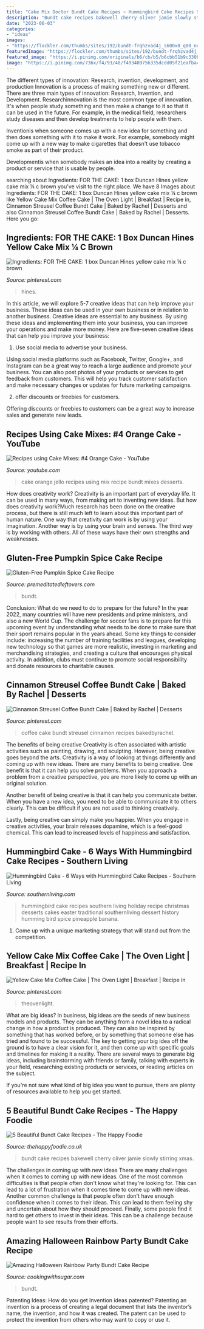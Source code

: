 ```yaml
---
title: "Cake Mix Doctor Bundt Cake Recipes ~ Hummingbird Cake Recipes Southern Living Holiday Recipe Christmas Desserts Cakes Easter Traditional Southernliving Dessert History Humming Bird Spice Pineapple Banana"
description: "Bundt cake recipes bakewell cherry oliver jamie slowly stirring xmas"
date: "2023-06-03"
categories:
- "ideas"
images:
- "https://flockler.com/thumbs/sites/192/bundt-frqhzvad4j_s600x0_q80_noupscale.jpg"
featuredImage: "https://flockler.com/thumbs/sites/192/bundt-frqhzvad4j_s600x0_q80_noupscale.jpg"
featured_image: "https://i.pinimg.com/originals/b6/cb/b5/b6cbb51b9c330bafc6a226ac3f96492f.jpg"
image: "https://i.pinimg.com/736x/f4/93/48/f493489756335dcdd05f21eafba4921a.jpg"
---
```



The different types of innovation: Research, invention, development, and production
Innovation is a process of making something new or different. There are three main types of innovation: Research, Invention, and Development.
Researchinnovation is the most common type of innovation. It's when people study something and then make a change to it so that it can be used in the future. For example, in the medical field, researchers study diseases and then develop treatments to help people with them.

Inventionis when someone comes up with a new idea for something and then does something with it to make it work. For example, somebody might come up with a new way to make cigarettes that doesn't use tobacco smoke as part of their product. 

Developmentis when somebody makes an idea into a reality by creating a product or service that is usable by people.

	

		
searching about Ingredients: FOR THE CAKE: 1 box Duncan Hines yellow cake mix ¼ c brown you've visit to the right place. We have 8 Images about Ingredients: FOR THE CAKE: 1 box Duncan Hines yellow cake mix ¼ c brown like Yellow Cake Mix Coffee Cake | The Oven Light | Breakfast | Recipe in, Cinnamon Streusel Coffee Bundt Cake | Baked by Rachel | Desserts and also Cinnamon Streusel Coffee Bundt Cake | Baked by Rachel | Desserts. Here you go:
		
    
## Ingredients: FOR THE CAKE: 1 Box Duncan Hines Yellow Cake Mix ¼ C Brown

<img loading=lazy src="https://i.pinimg.com/originals/b6/cb/b5/b6cbb51b9c330bafc6a226ac3f96492f.jpg" onerror="this.onerror=null;this.src='https://tse1.mm.bing.net/th?id=OIP._rGKq83PL1A_IUb7umSnCAHaJ6&amp;pid=15.1';" alt="Ingredients: FOR THE CAKE: 1 box Duncan Hines yellow cake mix ¼ c brown">

_Source: pinterest.com_

>hines. 

	

In this article, we will explore 5-7 creative ideas that can help improve your business. These ideas can be used in your own business or in relation to another business.
Creative ideas are essential to any business. By using these ideas and implementing them into your business, you can improve your operations and make more money. Here are five-seven creative ideas that can help you improve your business:
1. Use social media to advertise your business.

Using social media platforms such as Facebook, Twitter, Google+, and Instagram can be a great way to reach a large audience and promote your business. You can also post photos of your products or services to get feedback from customers. This will help you track customer satisfaction and make necessary changes or updates for future marketing campaigns.

2. offer discounts or freebies for customers.

Offering discounts or freebies to customers can be a great way to increase sales and generate new leads.

    
## Recipes Using Cake Mixes: #4 Orange Cake - YouTube

<img loading=lazy src="http://i.ytimg.com/vi/JbPcsOI0pko/hqdefault.jpg" onerror="this.onerror=null;this.src='https://tse1.mm.bing.net/th?id=OIP.w656I1Vd36A6tkgRKa2t4AHaFj&amp;pid=15.1';" alt="Recipes using Cake Mixes: #4 Orange Cake - YouTube">

_Source: youtube.com_

>cake orange jello recipes using mix recipe bundt mixes desserts. 

	

How does creativity work?
Creativity is an important part of everyday life. It can be used in many ways, from making art to inventing new ideas. But how does creativity work?Much research has been done on the creative process, but there is still much left to learn about this important part of human nature. One way that creativity can work is by using your imagination. Another way is by using your brain and senses. The third way is by working with others. All of these ways have their own strengths and weaknesses.

    
## Gluten-Free Pumpkin Spice Cake Recipe

<img loading=lazy src="https://premeditatedleftovers.com/wp-content/uploads/2012/10/Gluten-Free-Pumpkin-Spice-Cake.jpg" onerror="this.onerror=null;this.src='https://tse1.mm.bing.net/th?id=OIP.Xt9M4KSWs2u1Wzufflq48gHaFv&amp;pid=15.1';" alt="Gluten-Free Pumpkin Spice Cake Recipe">

_Source: premeditatedleftovers.com_

>bundt. 

	

Conclusion: What do we need to do to prepare for the future?
In the year 2022, many countries will have new presidents and prime ministers, and also a new World Cup. The challenge for soccer fans is to prepare for this upcoming event by understanding what needs to be done to make sure that their sport remains popular in the years ahead. Some key things to consider include: increasing the number of training facilities and leagues, developing new technology so that games are more realistic, investing in marketing and merchandising strategies, and creating a culture that encourages physical activity. In addition, clubs must continue to promote social responsibility and donate resources to charitable causes.

    
## Cinnamon Streusel Coffee Bundt Cake | Baked By Rachel | Desserts

<img loading=lazy src="https://i.pinimg.com/originals/70/90/bc/7090bc2ecbcdf3302fa6e4977eb1c7e0.jpg" onerror="this.onerror=null;this.src='https://tse4.mm.bing.net/th?id=OIP.dKMuhAPMTbAC2Uk-p2xqAAAAAA&amp;pid=15.1';" alt="Cinnamon Streusel Coffee Bundt Cake | Baked by Rachel | Desserts">

_Source: pinterest.com_

>coffee cake bundt streusel cinnamon recipes bakedbyrachel. 

	

The benefits of being creative
Creativity is often associated with artistic activities such as painting, drawing, and sculpting. However, being creative goes beyond the arts. Creativity is a way of looking at things differently and coming up with new ideas.
There are many benefits to being creative. One benefit is that it can help you solve problems. When you approach a problem from a creative perspective, you are more likely to come up with an original solution.

Another benefit of being creative is that it can help you communicate better. When you have a new idea, you need to be able to communicate it to others clearly. This can be difficult if you are not used to thinking creatively.

Lastly, being creative can simply make you happier. When you engage in creative activities, your brain releases dopamine, which is a feel-good chemical. This can lead to increased levels of happiness and satisfaction.

    
## Hummingbird Cake - 6 Ways With Hummingbird Cake Recipes - Southern Living

<img loading=lazy src="http://img1.southernliving.timeinc.net/sites/default/files/styles/story_card_hero/public/image/2010/12/holiday-recipes/hummingbird-cake-x.jpg?itok=nFkBfkDi" onerror="this.onerror=null;this.src='https://tse1.mm.bing.net/th?id=OIP.crqG7kjUUIwx1Nc1AXii8wHaEK&amp;pid=15.1';" alt="Hummingbird Cake - 6 Ways with Hummingbird Cake Recipes - Southern Living">

_Source: southernliving.com_

>hummingbird cake recipes southern living holiday recipe christmas desserts cakes easter traditional southernliving dessert history humming bird spice pineapple banana. 

	

1. Come up with a unique marketing strategy that will stand out from the competition.

    
## Yellow Cake Mix Coffee Cake | The Oven Light | Breakfast | Recipe In

<img loading=lazy src="https://i.pinimg.com/736x/f4/93/48/f493489756335dcdd05f21eafba4921a.jpg" onerror="this.onerror=null;this.src='https://tse1.mm.bing.net/th?id=OIP.-hmyGVxAPcRfSGx1jC13jQHaLH&amp;pid=15.1';" alt="Yellow Cake Mix Coffee Cake | The Oven Light | Breakfast | Recipe in">

_Source: pinterest.com_

>theovenlight. 

	

What are big ideas?
In business, big ideas are the seeds of new business models and products. They can be anything from a novel idea to a radical change in how a product is produced. They can also be inspired by something that has worked before, or by something that someone else has tried and found to be successful. 
The key to getting your big idea off the ground is to have a clear vision for it, and then come up with specific goals and timelines for making it a reality. There are several ways to generate big ideas, including brainstorming with friends or family, talking with experts in your field, researching existing products or services, or reading articles on the subject. 

If you're not sure what kind of big idea you want to pursue, there are plenty of resources available to help you get started.

    
## 5 Beautiful Bundt Cake Recipes - The Happy Foodie

<img loading=lazy src="https://flockler.com/thumbs/sites/192/bundt-frqhzvad4j_s600x0_q80_noupscale.jpg" onerror="this.onerror=null;this.src='https://tse1.mm.bing.net/th?id=OIP.blStn4jgujsQRM4omfJNTAHaJ3&amp;pid=15.1';" alt="5 Beautiful Bundt Cake Recipes - The Happy Foodie">

_Source: thehappyfoodie.co.uk_

>bundt cake recipes bakewell cherry oliver jamie slowly stirring xmas. 

	

The challenges in coming up with new ideas
There are many challenges when it comes to coming up with new ideas. One of the most common difficulties is that people often don't know what they're looking for. This can lead to a lot of frustration when it comes time to come up with new ideas. Another common challenge is that people often don't have enough confidence when it comes to their ideas. This can lead to them feeling shy and uncertain about how they should proceed. Finally, some people find it hard to get others to invest in their ideas. This can be a challenge because people want to see results from their efforts.

    
## Amazing Halloween Rainbow Party Bundt Cake Recipe

<img loading=lazy src="http://www.cookingwithsugar.com/wp-content/uploads/2011/09/Halloween_Rainbow_Party_Cake_Halloween_Food_Recipe_Ideas-e1317078619849.jpg" onerror="this.onerror=null;this.src='https://tse1.mm.bing.net/th?id=OIP.FvBm21oTZn-PpNt6MUG2UwHaFp&amp;pid=15.1';" alt="Amazing Halloween Rainbow Party Bundt Cake Recipe">

_Source: cookingwithsugar.com_

>bundt. 

	

Patenting Ideas: How do you get Invention ideas patented?
Patenting an invention is a process of creating a legal document that lists the inventor’s name, the invention, and how it was created. The patent can be used to protect the invention from others who may want to copy or use it.

